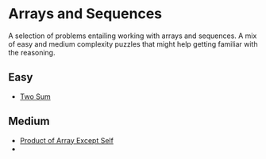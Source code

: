 # Arrays and Sequences
A selection of problems entailing working with arrays and sequences. A mix of easy and medium complexity puzzles that might help getting familiar with the reasoning.

## Easy
- [Two Sum](https://leetcode.com/problems/two-sum/)

## Medium
- [Product of Array Except Self](https://leetcode.com/problems/product-of-array-except-self/)
- 

